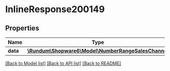# InlineResponse200149

## Properties
Name | Type | Description | Notes
------------ | ------------- | ------------- | -------------
**data** | [**\Rundum\Shopware6\Model\NumberRangeSalesChannel**](NumberRangeSalesChannel.md) |  | [optional] 

[[Back to Model list]](../../README.md#documentation-for-models) [[Back to API list]](../../README.md#documentation-for-api-endpoints) [[Back to README]](../../README.md)

